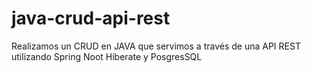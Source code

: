 # java-crud-api-rest
Realizamos un CRUD en  JAVA que servimos a través de una API REST  utilizando Spring Noot Hiberate y PosgresSQL
